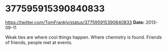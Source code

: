 # 377595915390840833
https://twitter.com/TomFrankly/status/377595915390840833
**Date:** 2013-09-11

Weak ties are where cool things happen. Where chemistry is found. Friends of friends, people met at events.
